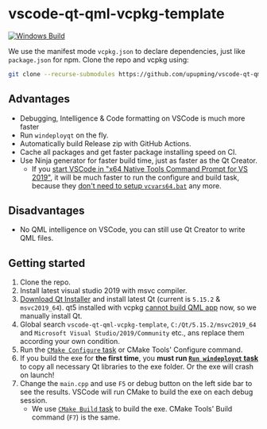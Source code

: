 # vscode-qt-qml-vcpkg-template

[![Windows Build](https://github.com/upupming/vscode-qt-qml-vcpkg-template/actions/workflows/windows.yml/badge.svg)](https://github.com/upupming/vscode-qt-qml-vcpkg-template/actions/workflows/windows.yml)

We use the manifest mode `vcpkg.json` to declare dependencies, just like `package.json` for npm. Clone the repo and vcpkg using:

```bash
git clone --recurse-submodules https://github.com/upupming/vscode-qt-qml-vcpkg-template.git
```

## Advantages

- Debugging, Intelligence & Code formatting on VSCode is much more faster
- Run `windeployqt` on the fly.
- Automatically build Release zip with GitHub Actions.
- Cache all packages and get faster package installing speed on CI.
- Use Ninja generator for faster build time, just as faster as the Qt Creator.
    - If you [start VSCode in "x64 Native Tools Command Prompt for VS 2019"](https://code.visualstudio.com/docs/cpp/config-msvc), it will be much faster to run the configure and build task, because they [don't need to setup `vcvars64.bat`](.scripts/build.bat) any more.

## Disadvantages

- No QML intelligence on VSCode, you can still use Qt Creator to write QML files.

## Getting started

1. Clone the repo.
2. Install latest visual studio 2019 with msvc compiler.
3. [Download Qt Installer](https://www.qt.io/download-open-source) and install latest Qt (current is `5.15.2` & `msvc2019_64`). qt5 installed with vcpkg [cannot build QML app](https://github.com/microsoft/vcpkg/issues/16983) now, so we manually install Qt.
4. Global search `vscode-qt-qml-vcpkg-template`, `C:/Qt/5.15.2/msvc2019_64` and `Microsoft Visual Studio/2019/Community` etc., ans replace them according your own condition.
5. Run the [`CMake Configure` task](.vscode/tasks.json) or CMake Tools' Configure command.
6. If you build the exe for **the first time**, you **must run [`Run windeployqt` task](.vscode/tasks.json)** to copy all necessary Qt libraries to the exe folder. Or the exe will crash on launch!
7. Change the `main.cpp` and use `F5` or debug button on the left side bar to see the results. VSCode will run CMake to build the exe on each debug session.
    - We use [`CMake Build` task](.vscode/tasks.json) to build the exe. CMake Tools' Build command (`F7`) is the same.
